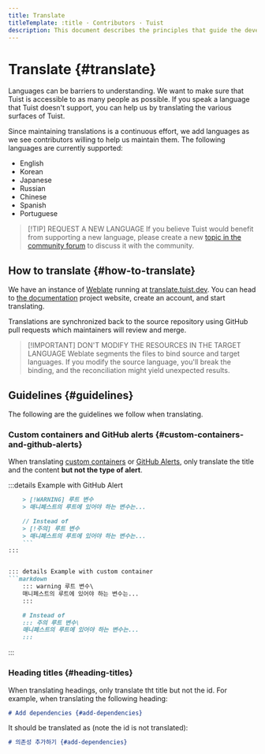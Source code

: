 ```yaml
---
title: Translate
titleTemplate: :title · Contributors · Tuist
description: This document describes the principles that guide the development of Tuist.
---
```


# Translate {#translate}

Languages can be barriers to understanding. We want to make sure that Tuist is accessible to as many people as possible. If you speak a language that Tuist doesn't support, you can help us by translating the various surfaces of Tuist.

Since maintaining translations is a continuous effort, we add languages as we see contributors willing to help us maintain them. The following languages are currently supported:

- English
- Korean
- Japanese
- Russian
- Chinese
- Spanish
- Portuguese

> [!TIP] REQUEST A NEW LANGUAGE
> If you believe Tuist would benefit from supporting a new language, please create a new [topic in the community forum](https://community.tuist.io/c/general/4) to discuss it with the community.

## How to translate {#how-to-translate}

We have an instance of [Weblate](https://weblate.org/en-gb/) running at [translate.tuist.dev](https://translate.tuist.dev).
You can head to [the documentation](https://translate.tuist.dev/engage/documentation/) project website, create an account, and start translating.

Translations are synchronized back to the source repository using GitHub pull requests which maintainers will review and merge.

> [!IMPORTANT] DON'T MODIFY THE RESOURCES IN THE TARGET LANGUAGE
> Weblate segments the files to bind source and target languages. If you modify the source language, you'll break the binding, and the reconciliation might yield unexpected results.

## Guidelines {#guidelines}

The following are the guidelines we follow when translating.

### Custom containers and GitHub alerts {#custom-containers-and-github-alerts}

When translating [custom containers](https://vitepress.dev/guide/markdown#custom-containers) or [GitHub Alerts](https://docs.github.com/en/get-started/writing-on-github/getting-started-with-writing-and-formatting-on-github/basic-writing-and-formatting-syntax#alerts), only translate the title and the content **but not the type of alert**.

:::details Example with GitHub Alert

````markdown
    > [!WARNING] 루트 변수
    > 매니페스트의 루트에 있어야 하는 변수는...

    // Instead of
    > [!주의] 루트 변수
    > 매니페스트의 루트에 있어야 하는 변수는...
    ```
:::


::: details Example with custom container
```markdown
    ::: warning 루트 변수\
    매니페스트의 루트에 있어야 하는 변수는...
    :::

    # Instead of
    ::: 주의 루트 변수\
    매니페스트의 루트에 있어야 하는 변수는...
    :::
````

:::

### Heading titles {#heading-titles}

When translating headings, only translate tht title but not the id. For example, when translating the following heading:

```markdown
# Add dependencies {#add-dependencies}
```

It should be translated as (note the id is not translated):

```markdown
# 의존성 추가하기 {#add-dependencies}
```
